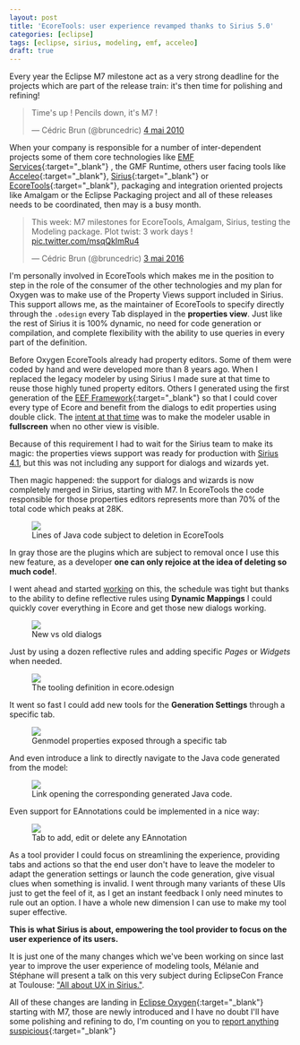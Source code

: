 ```yaml
---
layout: post
title: 'EcoreTools: user experience revamped thanks to Sirius 5.0'
categories: [eclipse]
tags: [eclipse, sirius, modeling, emf, acceleo]
draft: true
---
```


Every year the Eclipse M7 milestone act as a very strong deadline for the projects which are part of the release train: it's then time for polishing and refining!

<blockquote class="twitter-tweet" data-lang="fr"><p lang="en" dir="ltr">Time&#39;s up ! Pencils down, it&#39;s M7 !</p>&mdash; Cédric Brun (@bruncedric) <a href="https://twitter.com/bruncedric/status/13356256886">4 mai 2010</a></blockquote>
<script async src="//platform.twitter.com/widgets.js" charset="utf-8"></script>

When your company is responsible for a number of inter-dependent projects some of them core technologies like [EMF Services](https://projects.eclipse.org/projects/modeling.emfservices){:target="_blank"} , the GMF Runtime, others user facing tools like  [Acceleo](http://www.eclipse.org/acceleo/){:target="_blank"},  [Sirius](http://www.eclipse.org/sirius/){:target="_blank"} or [EcoreTools](https://www.eclipse.org/ecoretools/){:target="_blank"}, packaging and integration oriented projects like Amalgam or the Eclipse Packaging project and all of these releases needs to be coordinated, then may is a busy month.

<blockquote class="twitter-tweet" data-lang="fr"><p lang="en" dir="ltr">This week: M7 milestones for EcoreTools, Amalgam, Sirius, testing the Modeling package. Plot twist: 3 work days ! <a href="https://t.co/msqQkImRu4">pic.twitter.com/msqQkImRu4</a></p>&mdash; Cédric Brun (@bruncedric) <a href="https://twitter.com/bruncedric/status/727412029292711936">3 mai 2016</a></blockquote>
<script async src="//platform.twitter.com/widgets.js" charset="utf-8"></script>

I'm personally involved in EcoreTools which makes me in the position to step in the role of the consumer of the other technologies and my plan for Oxygen was to make use of the Property Views support included in Sirius. This support allows me, as the maintainer of EcoreTools to specify directly through the `.odesign` every Tab displayed in the **properties view**. Just like the rest of Sirius it is 100% dynamic, no need for code generation or compilation, and complete flexibility with the ability to use queries in every part of the definition.

Before Oxygen EcoreTools already had property editors. Some of them were coded by hand and were developed more than 8 years ago. When I replaced the legacy modeler by using Sirius I made sure at that time to reuse those highly tuned property editors. Others I generated using the first generation of the [EEF Framework](https://eclipse.org/eef/#/){:target="_blank"} so that I could cover every type of Ecore and benefit from the dialogs to edit properties using double click. The [intent at that time](http://cedric.brun.io/ecoretools-20-luna-revival/) was to make the modeler usable in **fullscreen** when no other view is visible.

Because of this requirement I had to wait for the Sirius team to make its magic: the properties views support was ready for production with [Sirius 4.1](https://www.eclipse.org/sirius/whatsnew/whatsnew4-1.html), but this was not including any support for dialogs and wizards yet. 

Then magic happened: the support for dialogs and wizards is now completely merged in Sirius, starting with M7. In EcoreTools the code responsible for those properties editors represents more than 70% of the total code which peaks at 28K.

<figure>
    <a href="{{ site.url }}/images/blog/properties/locs.png"><img src="{{ site.url }}/images/blog/properties/locs.png"></a>    
    <figcaption>Lines of Java code subject to deletion in EcoreTools</figcaption>
</figure>

In gray those are the plugins which are subject to removal once I use this new feature, as a developer **one can only rejoice at the idea of deleting so much code!**.

I went ahead and started [working](https://git.eclipse.org/r/#/c/96674/) on this, the schedule was tight but thanks to the ability to define reflective rules using **Dynamic Mappings** I could quickly cover everything in Ecore and get those new dialogs working. 

<figure>
    <a href="{{ site.url }}/images/blog/properties/ng-dialogs-ecoretools.png"><img src="{{ site.url }}/images/blog/properties/ng-dialogs-ecoretools.png"></a>    
    <figcaption>New vs old dialogs</figcaption>
</figure>


Just by using a dozen reflective rules and adding specific *Pages* or *Widgets* when needed.

<figure>
    <a href="{{ site.url }}/images/blog/properties/vsm.png"><img src="{{ site.url }}/images/blog/properties/vsm.png"></a>    
    <figcaption>The tooling definition in ecore.odesign</figcaption>
</figure>


It went so fast I could add new tools for the **Generation Settings** through a specific tab.

<figure>
    <a href="{{ site.url }}/images/blog/properties/genmodel.png"><img src="{{ site.url }}/images/blog/properties/genmodel.png"></a>    
    <figcaption>Genmodel properties exposed through a specific tab</figcaption>
</figure>

And even introduce a link to directly navigate to the Java code generated from the model:

<figure>
    <a href="{{ site.url }}/images/blog/properties/ecoretools-navigate-java.png"><img src="{{ site.url }}/images/blog/properties/ecoretools-navigate-java.png"></a>    
    <figcaption>Link opening the corresponding generated Java code.</figcaption>
</figure>

Even support for EAnnotations could be implemented in a nice way:

<figure>
    <a href="{{ site.url }}/images/blog/properties/eannotations.png"><img src="{{ site.url }}/images/blog/properties/eannotations.png"></a>    
    <figcaption>Tab to add, edit or delete any EAnnotation</figcaption>
</figure>

As a tool provider I could focus on streamlining the experience, providing tabs and actions so that the end user don't have to leave the modeler to adapt the generation settings or launch the code generation, give visual clues when something is invalid. I went through many variants of these UIs just to get the feel of it, as I get an instant feedback I only need minutes to rule out an option.  I have a whole new dimension I can use to make my tool super effective.

**This is what Sirius is about, empowering the tool provider to focus on the user experience of its users.**

It is just one of the many changes which we've been working on since last year to improve the user experience of modeling tools, Mélanie and Stéphane will present a talk on this very subject during EclipseCon France at Toulouse: ["All about UX in Sirius."](https://www.eclipsecon.org/france2017/session/all-about-ux-sirius).

All of these changes are landing in [Eclipse Oxygen](https://www.eclipse.org/downloads/index-developer.php){:target="_blank"} starting with M7, those are newly introduced and I have no doubt I'll have some polishing and refining to do, I'm counting on you to [report anything suspicious](https://bugs.eclipse.org/bugs/enter_bug.cgi?product=Ecoretools){:target="_blank"}


